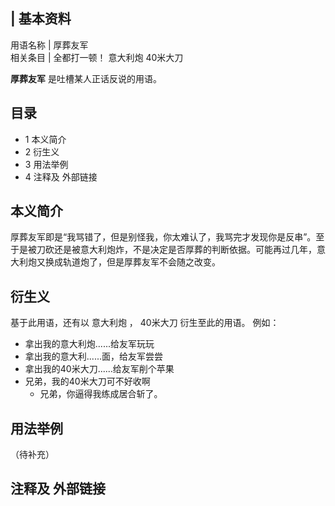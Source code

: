 |  **基本资料**  
---  
用语名称  |  厚葬友军   
相关条目  |  全都打一顿！  意大利炮  40米大刀   
  
**厚葬友军** 是吐槽某人正话反说的用语。

##  目录

  * 1  本义简介 
  * 2  衍生义 
  * 3  用法举例 
  * 4  注释及 外部链接 

##  本义简介

厚葬友军即是“我骂错了，但是别怪我，你太难认了，我骂完才发现你是反串”。至于是被刀砍还是被意大利炮炸，不是决定是否厚葬的判断依据。可能再过几年，意大利炮又换成轨道炮了，但是厚葬友军不会随之改变。

##  衍生义

基于此用语，还有以  意大利炮  ，  40米大刀  衍生至此的用语。 例如：

  * 拿出我的意大利炮......给友军玩玩 
  * 拿出我的意大利......面，给友军尝尝 
  * 拿出我的40米大刀......给友军削个苹果 
  * 兄弟，我的40米大刀可不好收啊 
    * 兄弟，你逼得我练成居合斩了。 

##  用法举例

（待补充）

##  注释及 外部链接

